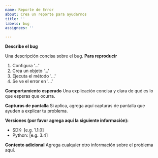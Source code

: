 ```yaml
---
name: Reporte de Error
about: Crea un reporte para ayudarnos
title: ''
labels: bug
assignees: ''

---
```


**Describe el bug**

 Una descripción concisa sobre el bug.
**Para reproducir**
1. Configura '...'
2. Crea un objeto '...'
3. Ejecuta el método '...'
4. Se ve el error en '...'

 **Comportamiento esperado**
Una explicación concisa y clara de qué es lo que esperas que ocurra.

 **Capturas de pantalla**
Si aplica, agrega aquí capturas de pantalla que ayuden a explicar tu problema.

 **Versiones (por favor agrega aquí la siguiente información):**
 - SDK: [e.g. 1.1.0]
 - Python: [e.g. 3.4]

 **Contexto adicional**
Agrega cualquier otro información sobre el problema aquí.
